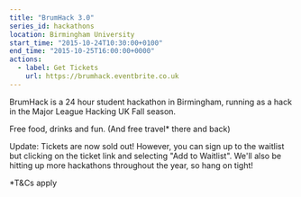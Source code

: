 ```yaml
---
title: "BrumHack 3.0"
series_id: hackathons
location: Birmingham University
start_time: "2015-10-24T10:30:00+0100"
end_time: "2015-10-25T16:00:00+0000"
actions:
  - label: Get Tickets
    url: https://brumhack.eventbrite.co.uk
---
```


BrumHack is a 24 hour student hackathon in Birmingham, running as a hack in the Major League Hacking UK Fall season.

Free food, drinks and fun. (And free travel* there and back)

Update: Tickets are now sold out! However, you can sign up to the waitlist but clicking on the ticket link and selecting "Add to Waitlist". We'll also be hitting up more hackathons throughout the year, so hang on tight!

\*T&Cs apply
